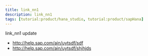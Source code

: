 ```yaml
---
title: link_nn1
description: link_nn1
tags: [tutorial:product/hana_studio, tutorial:product/sapHana]
---
```

link_nn1   update

* http://help.sap.com/ain/uytsdf/sdf
* http://help.sap.com/ain/uytsdf/shjhjds
